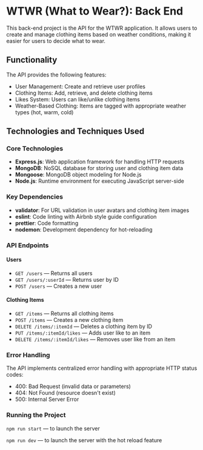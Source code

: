 # WTWR (What to Wear?): Back End

This back-end project is the API for the WTWR application. It allows users to create and manage clothing items based on weather conditions, making it easier for users to decide what to wear.

## Functionality

The API provides the following features:

- User Management: Create and retrieve user profiles
- Clothing Items: Add, retrieve, and delete clothing items
- Likes System: Users can like/unlike clothing items
- Weather-Based Clothing: Items are tagged with appropriate weather types (hot, warm, cold)

## Technologies and Techniques Used

### Core Technologies

- **Express.js**: Web application framework for handling HTTP requests
- **MongoDB**: NoSQL database for storing user and clothing item data
- **Mongoose**: MongoDB object modeling for Node.js
- **Node.js**: Runtime environment for executing JavaScript server-side

### Key Dependencies

- **validator**: For URL validation in user avatars and clothing item images
- **eslint**: Code linting with Airbnb style guide configuration
- **prettier**: Code formatting
- **nodemon**: Development dependency for hot-reloading

### API Endpoints

#### Users

- `GET /users` — Returns all users
- `GET /users/:userId` — Returns user by ID
- `POST /users` — Creates a new user

#### Clothing Items

- `GET /items` — Returns all clothing items
- `POST /items` — Creates a new clothing item
- `DELETE /items/:itemId` — Deletes a clothing item by ID
- `PUT /items/:itemId/likes` — Adds user like to an item
- `DELETE /items/:itemId/likes` — Removes user like from an item

### Error Handling

The API implements centralized error handling with appropriate HTTP status codes:

- 400: Bad Request (invalid data or parameters)
- 404: Not Found (resource doesn't exist)
- 500: Internal Server Error

### Running the Project

`npm run start` — to launch the server

`npm run dev` — to launch the server with the hot reload feature
